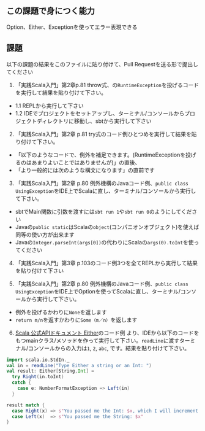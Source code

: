 ## この課題で身につく能力

Option、Either、Exceptionを使ってエラー表現できる

## 課題

以下の課題の結果をこのファイルに貼り付けて、Pull Requestを送る形で提出してください

1. 「実践Scala入門」第2章p.81 throw式、の`RuntimeException`を投げるコードを実行して結果を貼り付けて下さい。
  - 1.1 REPLから実行して下さい
  - 1.2 IDEでプロジェクトをセットアップし、ターミナル/コンソールからプロジェクトディレクトリに移動し、sbtから実行して下さい

2. 「実践Scala入門」第2章 p.81 try式のコード例ひとつめを実行して結果を貼り付けて下さい。
  - 「以下のようなコードで、例外を補足できます。(RuntimeExceptionを投げるのはあまりよいことではありませんが)」の直後、
  - 「より一般的には次のような構文になります」の直前です

3. 「実践Scala入門」第2章 p.80 例外機構のJavaコード例、`public class UsingException`をIDE上でScalaに直し、ターミナル/コンソールから実行して下さい。
  - sbtでMain関数に引数を渡すには`sbt run 1`や`sbt run 0`のようにしてください
  - Javaの`public static`はScalaの`object`(コンパニオンオブジェクト)を使えば同等の使い方が出来ます
  - Javaの`Integer.parseInt(args[0])`の代わりにScalaの`args(0).toInt`を使ってください

4. 「実践Scala入門」第3章 p.103のコード例3つを全てREPLから実行して結果を貼り付けて下さい 

5. 「実践Scala入門」第2章 p.80 例外機構のJavaコード例、`public class UsingException`をIDE上でOptionを使ってScalaに直し、ターミナル/コンソールから実行して下さい。
  - 例外を投げるかわりに`None`を返します
  - `return m/n`を返すかわりに`Some（m／n）`を返します

6. [Scala 公式APIドキュメント Either](https://www.scala-lang.org/api/2.13.0/scala/util/Either.html)のコード例
より、IDEから以下のコードをもつmainクラス/メソッドを作って実行して下さい。`readLine`に渡すターミナル/コンソールからの入力は`1`, `2`, `abc`, です。結果を貼り付けて下さい。

```scala
import scala.io.StdIn._
val in = readLine("Type Either a string or an Int: ")
val result: Either[String,Int] =
  try Right(in.toInt)
  catch {
    case e: NumberFormatException => Left(in)
  }

result match {
  case Right(x) => s"You passed me the Int: $x, which I will increment. $x + 1 = ${x+1}"
  case Left(x)  => s"You passed me the String: $x"
}
```
